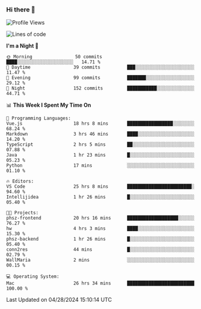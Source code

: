 ### Hi there 👋

<!--
**ALiersEL/ALiersEL** is a ✨ _special_ ✨ repository because its `README.md` (this file) appears on your GitHub profile.

Here are some ideas to get you started:

- 🔭 I’m currently working on ...
- 🌱 I’m currently learning ...
- 👯 I’m looking to collaborate on ...
- 🤔 I’m looking for help with ...
- 💬 Ask me about ...
- 📫 How to reach me: ...
- 😄 Pronouns: ...
- ⚡ Fun fact: ...
-->

<!--START_SECTION:waka-->
![Profile Views](http://img.shields.io/badge/Profile%20Views-0-blue)

![Lines of code](https://img.shields.io/badge/From%20Hello%20World%20I%27ve%20Written-7.6%20million%20lines%20of%20code-blue)

**I'm a Night 🦉** 

```text
🌞 Morning                50 commits          ████░░░░░░░░░░░░░░░░░░░░░   14.71 % 
🌆 Daytime                39 commits          ███░░░░░░░░░░░░░░░░░░░░░░   11.47 % 
🌃 Evening                99 commits          ███████░░░░░░░░░░░░░░░░░░   29.12 % 
🌙 Night                  152 commits         ███████████░░░░░░░░░░░░░░   44.71 % 
```


📊 **This Week I Spent My Time On** 

```text
💬 Programming Languages: 
Vue.js                   18 hrs 8 mins       █████████████████░░░░░░░░   68.24 % 
Markdown                 3 hrs 46 mins       ████░░░░░░░░░░░░░░░░░░░░░   14.20 % 
TypeScript               2 hrs 5 mins        ██░░░░░░░░░░░░░░░░░░░░░░░   07.88 % 
Java                     1 hr 23 mins        █░░░░░░░░░░░░░░░░░░░░░░░░   05.23 % 
Python                   17 mins             ░░░░░░░░░░░░░░░░░░░░░░░░░   01.10 % 

🔥 Editors: 
VS Code                  25 hrs 8 mins       ████████████████████████░   94.60 % 
Intellijidea             1 hr 26 mins        █░░░░░░░░░░░░░░░░░░░░░░░░   05.40 % 

🐱‍💻 Projects: 
phsz-frontend            20 hrs 16 mins      ███████████████████░░░░░░   76.27 % 
hw                       4 hrs 3 mins        ████░░░░░░░░░░░░░░░░░░░░░   15.30 % 
phsz-backend             1 hr 26 mins        █░░░░░░░░░░░░░░░░░░░░░░░░   05.40 % 
conn2res                 44 mins             █░░░░░░░░░░░░░░░░░░░░░░░░   02.79 % 
WallMaria                2 mins              ░░░░░░░░░░░░░░░░░░░░░░░░░   00.15 % 

💻 Operating System: 
Mac                      26 hrs 34 mins      █████████████████████████   100.00 % 
```


 Last Updated on 04/28/2024 15:10:14 UTC
<!--END_SECTION:waka-->
